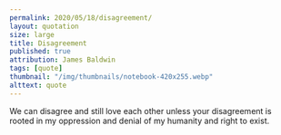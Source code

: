 ```yaml
---
permalink: 2020/05/18/disagreement/
layout: quotation
size: large
title: Disagreement
published: true
attribution: James Baldwin
tags: [quote]
thumbnail: "/img/thumbnails/notebook-420x255.webp"
alttext: quote
---
```


We can disagree and still love each other unless your disagreement is rooted
in my oppression and denial of my humanity and right to exist.
